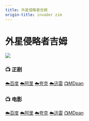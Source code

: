 ```yaml
---
title: 外星侵略者吉姆
origin-title: invader zim
---
```

# 外星侵略者吉姆

![](/assets/image/%E5%A4%96%E6%98%9F%E4%BE%B5%E7%95%A5%E8%80%85%E5%90%89%E5%A7%86.jpg)

### 📺 正剧 <Badge type="warning" text="咩瓦译制" />

[☁️百度](https://pan.baidu.com/s/1shktgChS2U2v5tTJSXNMgw?pwd=k34s) [☁️阿里](https://www.alipan.com/s/9nEqK6wkWix) [☁️夸克](https://pan.quark.cn/s/9923058d9943) [☁️迅雷](https://pan.xunlei.com/s/VO5gqdnW0G6Mota3eRjY-FJFA1?pwd=rh86#) [📺MDpan](https://pan.mdsub.top/%E5%A4%96%E6%98%9F%E4%BE%B5%E7%95%A5%E8%80%85%E5%90%89%E5%A7%86/)

### 📺 电影 <Badge type="tip" text="网飞官中" />

[☁️百度](https://pan.baidu.com/s/1shktgChS2U2v5tTJSXNMgw?pwd=k34s) [☁️阿里](https://www.alipan.com/s/9nEqK6wkWix) [☁️夸克](https://pan.quark.cn/s/9923058d9943) [☁️迅雷](https://pan.xunlei.com/s/VO5gqdnW0G6Mota3eRjY-FJFA1?pwd=rh86#) [📺MDpan](https://pan.mdsub.top/%E5%A4%96%E6%98%9F%E4%BE%B5%E7%95%A5%E8%80%85%E5%90%89%E5%A7%86/)

